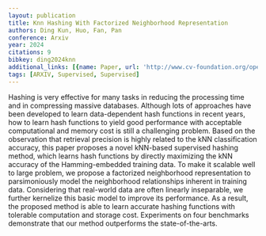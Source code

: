 ```yaml
---
layout: publication
title: Knn Hashing With Factorized Neighborhood Representation
authors: Ding Kun, Huo, Fan, Pan
conference: Arxiv
year: 2024
citations: 9
bibkey: ding2024knn
additional_links: [{name: Paper, url: 'http://www.cv-foundation.org/openaccess/content_iccv_2015/papers/Ding_kNN_Hashing_With_ICCV_2015_paper.pdf'}]
tags: [ARXIV, Supervised, Supervised]
---
```

Hashing is very effective for many tasks in reducing the
processing time and in compressing massive databases. Although lots of approaches have been developed to learn
data-dependent hash functions in recent years, how to learn
hash functions to yield good performance with acceptable
computational and memory cost is still a challenging problem. Based on the observation that retrieval precision is
highly related to the kNN classification accuracy, this paper
proposes a novel kNN-based supervised hashing method,
which learns hash functions by directly maximizing the kNN
accuracy of the Hamming-embedded training data. To make
it scalable well to large problem, we propose a factorized
neighborhood representation to parsimoniously model the
neighborhood relationships inherent in training data. Considering that real-world data are often linearly inseparable,
we further kernelize this basic model to improve its performance. As a result, the proposed method is able to learn
accurate hashing functions with tolerable computation and
storage cost. Experiments on four benchmarks demonstrate
that our method outperforms the state-of-the-arts.
